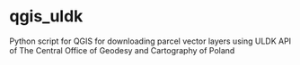 # qgis_uldk
Python script for QGIS for downloading parcel vector layers using ULDK API of The Central Office of Geodesy and Cartography of Poland
